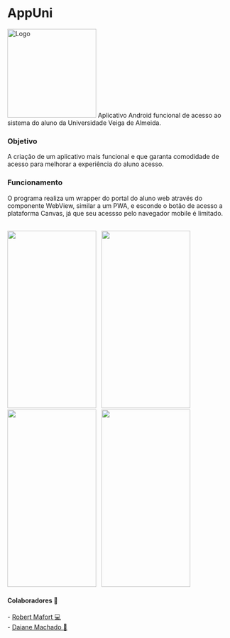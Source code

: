 # AppUni
<img src="https://user-images.githubusercontent.com/73988556/224574639-48197ec8-f4ef-42eb-9b19-ec8154521a6e.jpeg" alt="Logo" width="200" height="200">
Aplicativo Android funcional de acesso ao sistema do aluno da Universidade Veiga de Almeida.

<h3> Objetivo </h3>
A criação de um aplicativo mais funcional e que garanta comodidade de acesso para melhorar a experiência do aluno acesso. 

<h3> Funcionamento </h3>
O programa realiza um wrapper do portal do aluno web através do componente WebView, similar a um PWA, e esconde o botão de acesso a plataforma Canvas, já que seu acessso pelo navegador mobile é limitado.

</br>
</br>

<p float="left">
  <img src="https://user-images.githubusercontent.com/73988556/224573405-7ffae360-38a6-48aa-8b5f-b3e9e4819473.jpeg" width="200" height="400"/> <span>&nbsp;</span>
  <img src="https://user-images.githubusercontent.com/73988556/224573402-5420d9a9-2924-4559-9f36-1cc4273a7102.jpeg" width="200" height="400"/>  <span>&nbsp;</span>
  <img src="https://user-images.githubusercontent.com/73988556/224573399-793dd026-9d8b-4d67-9888-e6454475ce4f.jpeg" data-canonical-src="https://gyazo.com/eb5c5741b6a9a16c692170a41a49c858.png" width="200" height="400"/> <span>&nbsp;</span>
  <img src="https://user-images.githubusercontent.com/73988556/224573395-52f6c30b-49ee-44d4-a7a9-bbe752e41848.jpeg" width="200" height="400"/>
</p>

<h4> Colaboradores 👥</h4>
- <a href="https://github.com/rbrmafort">Robert Mafort 💻<a/>
</br>
- <a href="https://www.linkedin.com/in/daianemartins14/">Daiane Machado 🎨</a>
